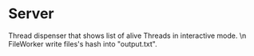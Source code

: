 # Server
Thread dispenser that shows list of alive Threads in interactive mode.
\n
FileWorker write files's hash into "output.txt".


